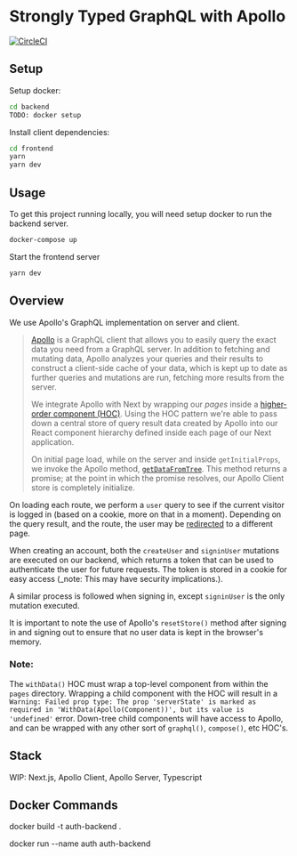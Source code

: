 # Strongly Typed GraphQL with Apollo

[![CircleCI](https://circleci.com/gh/martin-fabbri/strongly-typed-graphql/tree/master.svg?style=svg)](https://circleci.com/gh/martin-fabbri/strongly-typed-graphql/tree/master)

## Setup

Setup docker:

```bash
cd backend
TODO: docker setup
```

Install client dependencies:

```bash
cd frontend
yarn
yarn dev
```

## Usage

To get this project running locally, you will need setup docker to run the backend server. 

```bash
docker-compose up
```

Start the frontend server

```bash
yarn dev
```

## Overview

We use Apollo's GraphQL implementation on server and client.

> [Apollo](https://www.apollographql.com/client/) is a GraphQL client that allows you to easily query the exact data you need from a GraphQL server. In addition to fetching and mutating data, Apollo analyzes your queries and their results to construct a client-side cache of your data, which is kept up to date as further queries and mutations are run, fetching more results from the server.
>
> We integrate Apollo with Next by wrapping our _pages_ inside a [higher-order component (HOC)](https://facebook.github.io/react/docs/higher-order-components.html). Using the HOC pattern we're able to pass down a central store of query result data created by Apollo into our React component hierarchy defined inside each page of our Next application.
>
> On initial page load, while on the server and inside `getInitialProps`, we invoke the Apollo method, [`getDataFromTree`](https://www.apollographql.com/docs/react/features/server-side-rendering.html#getDataFromTree). This method returns a promise; at the point in which the promise resolves, our Apollo Client store is completely initialize.
>

On loading each route, we perform a `user` query to see if the current visitor is logged in (based on a cookie, more on that in a moment). Depending on the query result, and the route, the user may be [redirected](https://github.com/zeit/next.js/blob/master/examples/with-apollo-auth/lib/redirect.js) to a different page.

When creating an account, both the `createUser` and `signinUser` mutations are executed on our backend, which returns a token that can be used to authenticate the user for future requests. The token is stored in a cookie for easy access (_note: This may have security implications.).

A similar process is followed when signing in, except `signinUser` is the only mutation executed.

It is important to note the use of Apollo's `resetStore()` method after signing in and signing out to ensure that no user data is kept in the browser's memory.

### Note:

The `withData()` HOC must wrap a top-level component from within the `pages` directory. Wrapping a child component with the HOC will result in a `Warning: Failed prop type: The prop 'serverState' is marked as required in 'WithData(Apollo(Component))', but its value is 'undefined'` error. Down-tree child components will have access to Apollo, and can be wrapped with any other sort of `graphql()`, `compose()`, etc HOC's.

## Stack
WIP: Next.js, Apollo Client, Apollo Server, Typescript

## Docker Commands

docker build -t auth-backend .

docker run --name auth auth-backend
